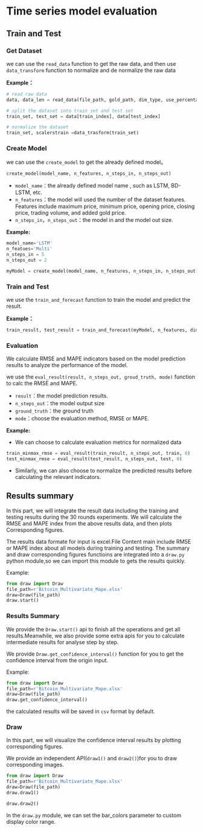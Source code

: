 # Time series model evaluation

## Train and Test

### Get Dataset

we can use the `read_data` function to get the raw data, and then use `data_transform` function to normalize and de normalize the raw data

**Example：**

```python
# read raw data
data, data_len = read_data(file_path, gold_path, dim_type, use_percentage)

# split the dataset into train set and test set
train_set, test_set = data[train_index], data[test_index]

# normalize the dataset
train_set, scalerstrain =data_trasform(train_set)
```





### Create Model

we can use the `create_model` to get the already defined model。

`create_model(model_name, n_features, n_steps_in, n_steps_out)`

* `model_name`：the already defined model name , such as LSTM, BD-LSTM, etc.
* `n_features`：the model will used the number of the dataset features. Features include maximum price, minimum price, opening price, closing price, trading volume, and added gold price.
* `n_steps_in`，`n_steps_out`：the model in and the model out size.

**Example:**

```python
model_name='LSTM'
n_featues='Multi'
n_steps_in = 5 
n_steps_out = 2 

myModel = create_model(model_name, n_features, n_steps_in, n_steps_out)
```



### Train and Test

we use the `train_and_forecast` function to train the model and predict the result.

**Example：**

```python
train_result, test_result = train_and_forecast(myModel, n_features, dim_type, train_set, test_set, n_steps_in,n_steps_out, epochs)
```





### Evaluation

We calculate RMSE and MAPE indicators based on the model prediction results to analyze the performance of the model.



we use the `eval_result(result, n_steps_out, groud_truth, mode)` function to calc the RMSE and MAPE.

* `result`：the model prediction results.
* `n_steps_out`：the model output size
* `ground_truth`：the ground truth
* `mode`：choose the evaluation method, RMSE or MAPE.



**Example:**

* We can choose to calculate evaluation metrics for normalized data

```python
train_minmax_rmse = eval_result(train_result, n_steps_out, train, 0)
test_minmax_rmse = eval_result(test_result, n_steps_out, test, 0)
```



* Similarly, we can also choose to normalize the predicted results before calculating the relevant indicators.

## Results summary
In this part, we will integrate the result data including the training and testing results during the 30 rounds experiments.
We will calculate the RMSE and MAPE index from the above results data, and then plots Corresponding figures.


The results data formate for input is excel.File Content main include RMSE or MAPE index about all models during training and testing.
The summary and draw corresponding figures functioins are integrated into a `draw.py` python module,so we can import this module to gets the results quickly.


Example:
```python
from draw import Draw
file_path=r'Bitcoin_Multivariate_Mape.xlsx'
draw=Draw(file_path)
draw.start()
```

### Results Summary
We provide the `Draw.start()` api to finish all the operations and get all results.Meanwhile, we also provide some 
extra apis for you to calculate intermediate results for analyse step by step.


We provide `Draw.get_confidence_interval()` function for you to get the confidence interval from the origin input.


Example:
```python
from draw import Draw
file_path=r'Bitcoin_Multivariate_Mape.xlsx'
draw=Draw(file_path)
draw.get_confidence_interval()
```

the calculated results will be saved in `csv` format by default.



### Draw
In this part, we will visualize the confidence interval results by plotting corresponding figures.


We provide an independent API(`draw1()` and `draw2()`)for you to draw corresponding images.

```python
from draw import Draw
file_path=r'Bitcoin_Multivariate_Mape.xlsx'
draw=Draw(file_path)
draw.draw1()

draw.draw2()

```
In the `draw.py` module, we can set the bar_colors parameter to custom display color range.






